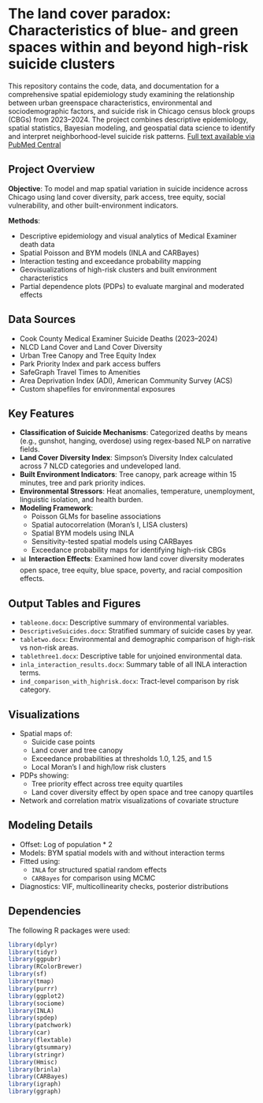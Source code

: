 # The land cover paradox: Characteristics of blue- and green spaces within and beyond high-risk suicide clusters

This repository contains the code, data, and documentation for a comprehensive spatial epidemiology study examining the relationship between urban greenspace characteristics, environmental and sociodemographic factors, and suicide risk in Chicago census block groups (CBGs) from 2023–2024. The project combines descriptive epidemiology, spatial statistics, Bayesian modeling, and geospatial data science to identify and interpret neighborhood-level suicide risk patterns.
[Full text available via PubMed Central](https://pmc.ncbi.nlm.nih.gov/articles/PMC12169782/)

## Project Overview

**Objective**: To model and map spatial variation in suicide incidence across Chicago using land cover diversity, park access, tree equity, social vulnerability, and other built-environment indicators.

**Methods**:
- Descriptive epidemiology and visual analytics of Medical Examiner death data
- Spatial Poisson and BYM models (INLA and CARBayes)
- Interaction testing and exceedance probability mapping
- Geovisualizations of high-risk clusters and built environment characteristics
- Partial dependence plots (PDPs) to evaluate marginal and moderated effects

## Data Sources

- Cook County Medical Examiner Suicide Deaths (2023–2024)
- NLCD Land Cover and Land Cover Diversity
- Urban Tree Canopy and Tree Equity Index
- Park Priority Index and park access buffers
- SafeGraph Travel Times to Amenities
- Area Deprivation Index (ADI), American Community Survey (ACS)
- Custom shapefiles for environmental exposures

## Key Features

- **Classification of Suicide Mechanisms**: Categorized deaths by means (e.g., gunshot, hanging, overdose) using regex-based NLP on narrative fields.
- **Land Cover Diversity Index**: Simpson’s Diversity Index calculated across 7 NLCD categories and undeveloped land.
- **Built Environment Indicators**: Tree canopy, park acreage within 15 minutes, tree and park priority indices.
- **Environmental Stressors**: Heat anomalies, temperature, unemployment, linguistic isolation, and health burden.
- **Modeling Framework**:
  - Poisson GLMs for baseline associations
  - Spatial autocorrelation (Moran’s I, LISA clusters)
  - Spatial BYM models using INLA
  - Sensitivity-tested spatial models using CARBayes
  - Exceedance probability maps for identifying high-risk CBGs
- 📊 **Interaction Effects**: Examined how land cover diversity moderates open space, tree equity, blue space, poverty, and racial composition effects.

## Output Tables and Figures

- `tableone.docx`: Descriptive summary of environmental variables.
- `DescriptiveSuicides.docx`: Stratified summary of suicide cases by year.
- `tabletwo.docx`: Environmental and demographic comparison of high-risk vs non-risk areas.
- `tablethree1.docx`: Descriptive table for unjoined environmental data.
- `inla_interaction_results.docx`: Summary table of all INLA interaction terms.
- `ind_comparison_with_highrisk.docx`: Tract-level comparison by risk category.

## Visualizations

- Spatial maps of:
  - Suicide case points
  - Land cover and tree canopy
  - Exceedance probabilities at thresholds 1.0, 1.25, and 1.5
  - Local Moran’s I and high/low risk clusters
- PDPs showing:
  - Tree priority effect across tree equity quartiles
  - Land cover diversity effect by open space and tree canopy quartiles
- Network and correlation matrix visualizations of covariate structure

## Modeling Details

- Offset: Log of population * 2
- Models: BYM spatial models with and without interaction terms
- Fitted using:
  - `INLA` for structured spatial random effects
  - `CARBayes` for comparison using MCMC
- Diagnostics: VIF, multicollinearity checks, posterior distributions

## Dependencies

The following R packages were used:

```r
library(dplyr)
library(tidyr)
library(ggpubr)
library(RColorBrewer)
library(sf)
library(tmap)
library(purrr)
library(ggplot2)
library(sociome)
library(INLA)
library(spdep)
library(patchwork)
library(car)
library(flextable)
library(gtsummary)
library(stringr)
library(Hmisc)
library(brinla)
library(CARBayes)
library(igraph)
library(ggraph)

